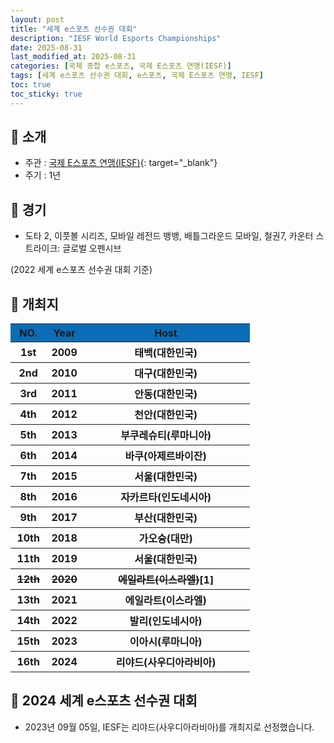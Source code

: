 ```yaml
---
layout: post
title: "세계 e스포츠 선수권 대회"
description: "IESF World Esports Championships"
date: 2025-08-31
last_modified_at: 2025-08-31
categories: [국제 종합 e스포츠, 국제 E스포츠 연맹(IESF)]
tags: [세계 e스포츠 선수권 대회, e스포츠, 국제 E스포츠 연맹, IESF]
toc: true
toc_sticky: true
---
```

## 📜 소개
* 주관 : [국제 E스포츠 연맹(IESF)](https://iesf.org/){: target="_blank"}
* 주기 : 1년

## 📜 경기
* 도타 2, 이풋볼 시리즈, 모바일 레전드 뱅뱅, 배틀그라운드 모바일, 철권7, 카운터 스트라이크: 글로벌 오펜시브

(2022 세계 e스포츠 선수권 대회 기준)

## 📜 개최지
<html>

<head>
    <meta charset="UTF-8">
</head>

<body>
    <table>
        <tr style="background: #0B6DB7;">
            <th style="width: 15%; font-weight: bold;">NO.</th>
            <th style="width: 15%; font-weight: bold;">Year</th>
            <th style="width: 70%; font-weight: bold;">Host</th>
        </tr>
        <tr>
            <th><span class="korea-host">1st</span></th>
            <th><span class="korea-host">2009</span></th>
            <th><span class="korea-host">태백(대한민국)</span></th>
        </tr>
        <tr>
            <th><span class="korea-host">2nd</span></th>
            <th><span class="korea-host">2010</span></th>
            <th><span class="korea-host">대구(대한민국)</span></th>
        </tr>
        <tr>
            <th><span class="korea-host">3rd</span></th>
            <th><span class="korea-host">2011</span></th>
            <th><span class="korea-host">안동(대한민국)</span></th>
        </tr>
        <tr>
            <th><span class="korea-host">4th</span></th>
            <th><span class="korea-host">2012</span></th>
            <th><span class="korea-host">천안(대한민국)</span></th>
        </tr>
        <tr>
            <th>5th</th>
            <th>2013</th>
            <th>부쿠레슈티(루마니아)</th>
        </tr>
        <tr>
            <th>6th</th>
            <th>2014</th>
            <th>바쿠(아제르바이잔)</th>
        </tr>
        <tr>
            <th><span class="korea-host">7th</span></th>
            <th><span class="korea-host">2015</span></th>
            <th><span class="korea-host">서울(대한민국)</span></th>
        </tr>
        <tr>
            <th>8th</th>
            <th>2016</th>
            <th>자카르타(인도네시아)</th>
        </tr>
        <tr>
            <th><span class="korea-host">9th</span></th>
            <th><span class="korea-host">2017</span></th>
            <th><span class="korea-host">부산(대한민국)</span></th>
        </tr>
        <tr>
            <th>10th</th>
            <th>2018</th>
            <th>가오슝(대만)</th>
        </tr>
        <tr>
            <th><span class="korea-host">11th</span></th>
            <th><span class="korea-host">2019</span></th>
            <th><span class="korea-host">서울(대한민국)</span></th>
        </tr>
        <tr>
            <th><del>12th</del></th>
            <th><del>2020</del></th>
            <th><del>에일라트(이스라엘)</del><span class="footnote-link" data-note="코로나19 범유행으로 취소">[1]</span></th>
        </tr>
        <tr>
            <th>13th</th>
            <th>2021</th>
            <th>에일라트(이스라엘)</th>
        </tr>
        <tr>
            <th>14th</th>
            <th>2022</th>
            <th>발리(인도네시아)</th>
        </tr>
        <tr>
            <th>15th</th>
            <th>2023</th>
            <th>이아시(루마니아)</th>
        </tr>
        <tr>
            <th>16th</th>
            <th>2024</th>
            <th>리야드(사우디아라비아)</th>
        </tr>
    </table>
</body>

</html>

## 📜 2024 세계 e스포츠 선수권 대회
* 2023년 09월 05일, IESF는 <span class="foreign-host">리야드(사우디아라비아)</span>를 개최지로 선정했습니다.
